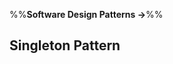 <link rel="stylesheet" href="{{baseUrl}}/css/textbook.css">

<div class="website-content">

%%**Software Design Patterns &rarr;**%%

## Singleton Pattern

<div id="main">

<include src="what/embed.md" />
<include src="implementation/embed.md" />
<include src="application/embed.md" />
<include src="evaluation/embed.md" />

</div>

</div>
